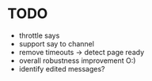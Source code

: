 # TODO

* throttle says
* support say to channel
* remove timeouts -> detect page ready
* overall robustness improvement O:)
* identify edited messages?
